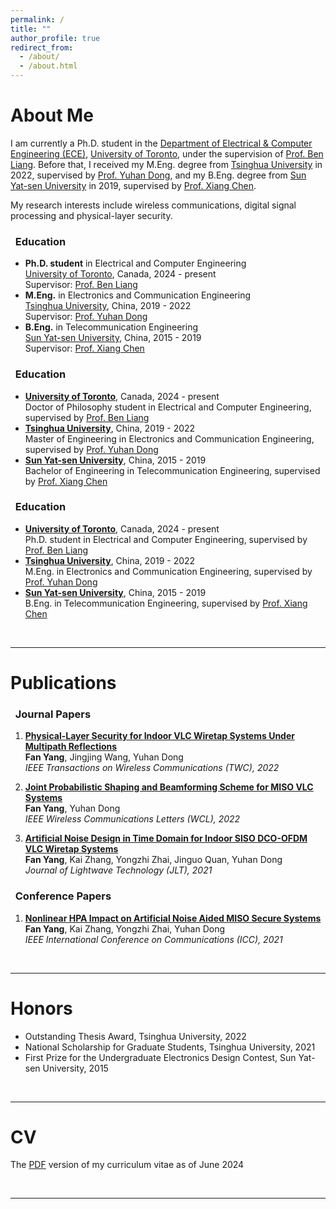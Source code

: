 ```yaml
---
permalink: /
title: ""
author_profile: true
redirect_from: 
  - /about/
  - /about.html
---
```


<a id="about"></a>About Me
======
I am currently a Ph.D. student in the [Department of Electrical & Computer Engineering (ECE)](https://www.ece.utoronto.ca/), [University of Toronto](https://www.utoronto.ca), under the supervision of [Prof. Ben Liang](https://www.comm.utoronto.ca/~liang). Before that, I received my M.Eng. degree from [Tsinghua University](https://www.tsinghua.edu.cn/en) in 2022, supervised by [Prof. Yuhan Dong](https://www.sigs.tsinghua.edu.cn/dyh_en/), and my B.Eng. degree from [Sun Yat-sen University](https://www.sysu.edu.cn/sysuen) in 2019, supervised by [Prof. Xiang Chen](http://www.i3c-sysu.cn/).

My research interests include wireless communications, digital signal processing and physical-layer security.

### &nbsp; Education
* **Ph.D. student** in Electrical and Computer Engineering  
  [University of Toronto](https://www.utoronto.ca), Canada, 2024 - present  
  Supervisor: [Prof. Ben Liang](https://www.comm.utoronto.ca/~liang)  
* **M.Eng.** in Electronics and Communication Engineering  
  [Tsinghua University](https://www.tsinghua.edu.cn/en), China, 2019 - 2022  
  Supervisor: [Prof. Yuhan Dong](https://www.sigs.tsinghua.edu.cn/dyh_en/)  
* **B.Eng.** in Telecommunication Engineering  
  [Sun Yat-sen University](https://www.sysu.edu.cn/sysuen), China, 2015 - 2019  
  Supervisor: [Prof. Xiang Chen](http://www.i3c-sysu.cn/)  

### &nbsp; Education
* **[University of Toronto](https://www.utoronto.ca)**, Canada, 2024 - present  
  Doctor of Philosophy student in Electrical and Computer Engineering, supervised by [Prof. Ben Liang](https://www.comm.utoronto.ca/~liang)  
* **[Tsinghua University](https://www.tsinghua.edu.cn/en)**, China, 2019 - 2022  
  Master of Engineering in Electronics and Communication Engineering, supervised by [Prof. Yuhan Dong](https://www.sigs.tsinghua.edu.cn/dyh_en/)  
* **[Sun Yat-sen University](https://www.sysu.edu.cn/sysuen)**, China, 2015 - 2019  
  Bachelor of Engineering in Telecommunication Engineering, supervised by [Prof. Xiang Chen](http://www.i3c-sysu.cn/)  

### &nbsp; Education
* **[University of Toronto](https://www.utoronto.ca)**, Canada, 2024 - present  
  Ph.D. student in Electrical and Computer Engineering, supervised by [Prof. Ben Liang](https://www.comm.utoronto.ca/~liang)  
* **[Tsinghua University](https://www.tsinghua.edu.cn/en)**, China, 2019 - 2022  
  M.Eng. in Electronics and Communication Engineering, supervised by [Prof. Yuhan Dong](https://www.sigs.tsinghua.edu.cn/dyh_en/)  
* **[Sun Yat-sen University](https://www.sysu.edu.cn/sysuen)**, China, 2015 - 2019  
  B.Eng. in Telecommunication Engineering, supervised by [Prof. Xiang Chen](http://www.i3c-sysu.cn/)  


&nbsp;
  
***

<a id="publications"></a>Publications  
=========== 

### &nbsp; Journal Papers
1. [**Physical-Layer Security for Indoor VLC Wiretap Systems Under Multipath Reflections**](https://ieeexplore.ieee.org/abstract/document/9834293)  
**Fan Yang**, Jingjing Wang, Yuhan Dong  
*IEEE Transactions on Wireless Communications (TWC), 2022*

1. [**Joint Probabilistic Shaping and Beamforming Scheme for MISO VLC Systems**](https://ieeexplore.ieee.org/document/9646252)  
**Fan Yang**, Yuhan Dong  
*IEEE Wireless Communications Letters (WCL), 2022*

1. [**Artificial Noise Design in Time Domain for Indoor SISO DCO-OFDM VLC Wiretap Systems**](https://ieeexplore.ieee.org/document/9512495)  
**Fan Yang**, Kai Zhang, Yongzhi Zhai, Jinguo Quan, Yuhan Dong  
*Journal of Lightwave Technology (JLT), 2021*

### &nbsp; Conference Papers  
1. [**Nonlinear HPA Impact on Artificial Noise Aided MISO Secure Systems**](https://ieeexplore.ieee.org/document/9500801)  
**Fan Yang**, Kai Zhang, Yongzhi Zhai, Yuhan Dong  
*IEEE International Conference on Communications (ICC), 2021*

&nbsp;

***

<a id="honors"></a>Honors  
=========== 
* Outstanding Thesis Award, Tsinghua University, 2022  
* National Scholarship for Graduate Students, Tsinghua University, 2021
* First Prize for the Undergraduate Electronics Design Contest, Sun Yat-sen University, 2015

&nbsp;

***

<a id="cv"></a>CV  
=========== 

The [PDF](/files/CV_Fan_Yang.pdf) version of my curriculum vitae as of June 2024

&nbsp;

***

<script type='text/javascript' id='clustrmaps' src='//cdn.clustrmaps.com/map_v2.js?cl=d1d1d1&w=414&t=tt&d=YI4W7N92JDJp63cFEmDM6AwMfauFz-0AFSzB5B0BjSk&co=ffffff&ct=000000&cmo=ff7c00&cmn=ff7c00'></script>
